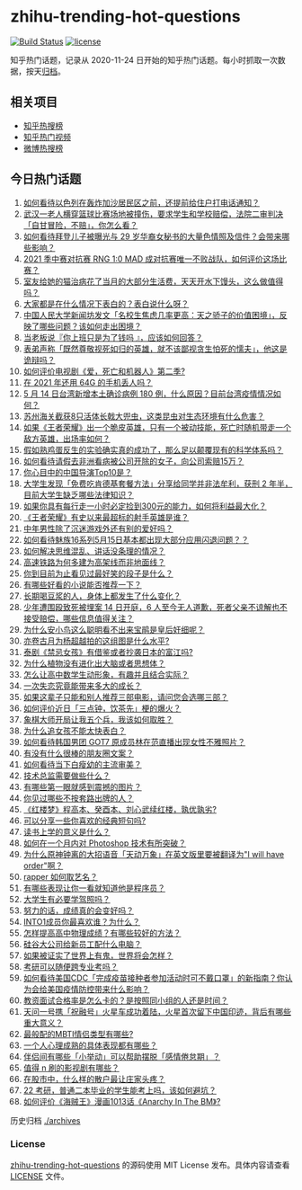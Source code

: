 # zhihu-trending-hot-questions

[![Build Status](https://github.com/justjavac/zhihu-trending-hot-questions/workflows/ci/badge.svg?branch=master)](https://github.com/justjavac/zhihu-trending-hot-questions/actions)
[![license](https://img.shields.io/github/license/justjavac/zhihu-trending-hot-questions)](https://github.com/justjavac/zhihu-trending-hot-questions/blob/master/LICENSE)

知乎热门话题，记录从 2020-11-24 日开始的知乎热门话题。每小时抓取一次数据，按天[归档](./archives)。

## 相关项目

- [知乎热搜榜](https://github.com/justjavac/zhihu-trending-top-search)
- [知乎热门视频](https://github.com/justjavac/zhihu-trending-hot-video)
- [微博热搜榜](https://github.com/justjavac/weibo-trending-hot-search)

## 今日热门话题

<!-- BEGIN -->
<!-- 最后更新时间 Sun May 16 2021 05:01:45 GMT+0800 (China Standard Time) -->

1. [如何看待以色列在轰炸加沙居民区之前，还提前给住户打电话通知？](https://www.zhihu.com/question/459381446)
2. [武汉一老人横穿篮球比赛场地被撞伤，要求学生和学校赔偿，法院二审判决「自甘冒险，不赔」，你怎么看？](https://www.zhihu.com/question/458886791)
3. [如何看待拜登儿子被曝光与 29
   岁华裔女秘书的大量色情照及信件？会带来哪些影响？](https://www.zhihu.com/question/458657086)
4. [2021 季中赛对抗赛 RNG 1:0 MAD
   成对抗赛唯一不败战队，如何评价这场比赛？](https://www.zhihu.com/question/459644598)
5. [室友给她的猫治病花了当月的大部分生活费，天天开水下馒头，这么做值得吗？](https://www.zhihu.com/question/458055949)
6. [大家都是在什么情况下表白的？表白说什么呀？](https://www.zhihu.com/question/49203402)
7. [中国人民大学新闻坊发文「名校生焦虑几率更高：天之骄子的价值困境」，反映了哪些问题？该如何走出困境？](https://www.zhihu.com/question/459560350)
8. [当老板说『你上班只是为了钱吗 』，应该如何回答？](https://www.zhihu.com/question/459271480)
9. [表弟声称「既然尊敬视死如归的英雄，就不该鄙视贪生怕死的懦夫」，他这是诡辩吗？](https://www.zhihu.com/question/459177318)
10. [如何评价电视剧《爱，死亡和机器人》第二季?](https://www.zhihu.com/question/392099994)
11. [在 2021 年还用 64G 的手机丢人吗？](https://www.zhihu.com/question/459213190)
12. [5 月 14 日台湾新增本土确诊病例 180
    例，什么原因？目前台湾疫情情况如何？](https://www.zhihu.com/question/459531944)
13. [苏州海关截获8只活体长戟大兜虫，这类昆虫对生态环境有什么危害？](https://www.zhihu.com/question/459391470)
14. [如果《王者荣耀》出一个脆皮英雄，只有一个被动技能，死亡时随机带走一个敌方英雄，出场率如何？](https://www.zhihu.com/question/459413105)
15. [假如熟鸡蛋反生的实验确实真的成功了，那么足以颠覆现有的科学体系吗？](https://www.zhihu.com/question/456677213)
16. [如何看待请假去非洲看病被公司开除的女子，向公司索赔15万？](https://www.zhihu.com/question/459337590)
17. [你心目中的中国导演Top10是？](https://www.zhihu.com/question/314257835)
18. [大学生发现「免费吃肯德基套餐方法」分享给同学并非法牟利，获刑 2
    年半，目前大学生缺乏哪些法律知识？](https://www.zhihu.com/question/458862596)
19. [如果你具有每行走一小时必定捡到300元的能力，如何将利益最大化？](https://www.zhihu.com/question/439876862)
20. [《王者荣耀》有史以来最超标的射手英雄是谁？](https://www.zhihu.com/question/458538827)
21. [中年男性除了沉迷游戏外还有别的爱好吗？](https://www.zhihu.com/question/459226864)
22. [如何看待魅族16系列5月15日基本都出现大部分应用闪退问题？？](https://www.zhihu.com/question/459492278)
23. [如何解决思维混乱、讲话没条理的情况？](https://www.zhihu.com/question/30173526)
24. [高速铁路为何多建为高架线而非地面线？](https://www.zhihu.com/question/308170553)
25. [你到目前为止看见过最好笑的段子是什么？](https://www.zhihu.com/question/297417967)
26. [有哪些好看的小说能否推荐一下？](https://www.zhihu.com/question/443077169)
27. [长期喝豆浆的人，身体上都发生了什么变化？](https://www.zhihu.com/question/382035677)
28. [少年遭围殴致死被埋案 14 日开庭，6
    人至今无人道歉，死者父亲不谅解也不接受赔偿，哪些信息值得关注？](https://www.zhihu.com/question/459368723)
29. [为什么安小鸟这么聪明看不出来宝鹃是皇后奸细呢？](https://www.zhihu.com/question/338703838)
30. [亦卷古月为杨超越拍的这组图是什么水平?](https://www.zhihu.com/question/459282561)
31. [泰剧《禁忌女孩》有借鉴或者抄袭日本的富江吗?](https://www.zhihu.com/question/372621639)
32. [为什么植物没有进化出大脑或者思想体？](https://www.zhihu.com/question/437474056)
33. [怎么让高中数学生动形象，有趣并且结合实际？](https://www.zhihu.com/question/457752589)
34. [一次失恋究竟能带来多大的成长？](https://www.zhihu.com/question/364747959)
35. [如果这辈子只能和别人推荐三部电影，请问您会选哪三部？](https://www.zhihu.com/question/444313984)
36. [如何评价近日「三点钟，饮茶先」梗的爆火？](https://www.zhihu.com/question/459087204)
37. [象棋大师开局让我五个兵，我该如何取胜？](https://www.zhihu.com/question/458811041)
38. [为什么追女孩不能太快表白？](https://www.zhihu.com/question/354110420)
39. [如何看待韩国男团 GOT7 原成员林在范直播出现女性不雅照片？](https://www.zhihu.com/question/459375130)
40. [有没有什么很棒的朋友圈文案？](https://www.zhihu.com/question/314092494)
41. [如何看待当下白瘦幼的主流审美？](https://www.zhihu.com/question/63812554)
42. [技术总监需要做些什么？](https://www.zhihu.com/question/291798716)
43. [有哪些第一眼就感到震撼的图片？](https://www.zhihu.com/question/38178765)
44. [你见过哪些不按套路出牌的人？](https://www.zhihu.com/question/60343827)
45. [《红楼梦》程高本、癸酉本、刘心武续红楼，孰优孰劣?](https://www.zhihu.com/question/459185982)
46. [可以分享一些你喜欢的经典短句吗?](https://www.zhihu.com/question/454951591)
47. [读书上学的意义是什么？](https://www.zhihu.com/question/457826127)
48. [如何在一个月内对 Photoshop 技术有所突破？](https://www.zhihu.com/question/39164259)
49. [为什么原神钟离的大招语音「天动万象」在英文版里要被翻译为"I will have
    order"啊？](https://www.zhihu.com/question/454824234)
50. [rapper 如何取艺名？](https://www.zhihu.com/question/453353784)
51. [有哪些表现让你一看就知道他是程序员？](https://www.zhihu.com/question/453277901)
52. [大学生有必要学驾照吗？](https://www.zhihu.com/question/323177845)
53. [努力的话，成绩真的会变好吗？](https://www.zhihu.com/question/451605083)
54. [INTO1成员你最喜欢谁？为什么？](https://www.zhihu.com/question/459155590)
55. [怎样提高高中物理成绩？有哪些较好的方法？](https://www.zhihu.com/question/20300295)
56. [硅谷大公司给新员工配什么电脑？](https://www.zhihu.com/question/46739077)
57. [如果被证实了世界上有鬼，世界将会怎样？](https://www.zhihu.com/question/405528524)
58. [考研可以随便跨专业考吗？](https://www.zhihu.com/question/401955144)
59. [如何看待美国CDC「完成疫苗接种者参加活动时可不戴口罩」的新指南？你认为会给美国疫情防控带来什么影响？](https://www.zhihu.com/question/459397574)
60. [教资面试合格率是怎么卡的？是按照同小组的人还是时间？](https://www.zhihu.com/question/458641210)
61. [天问一号携「祝融号」火星车成功着陆，火星首次留下中国印迹，背后有哪些重大意义？](https://www.zhihu.com/question/459371819)
62. [最般配的MBTI情侣类型有哪些?](https://www.zhihu.com/question/428375844)
63. [一个人心理成熟的具体表现都有哪些？](https://www.zhihu.com/question/37018317)
64. [伴侣间有哪些「小举动」可以帮助摆脱「感情倦怠期」？](https://www.zhihu.com/question/458700530)
65. [值得 n 刷的影视剧有哪些？](https://www.zhihu.com/question/452689050)
66. [在股市中，什么样的散户最让庄家头疼？](https://www.zhihu.com/question/316561088)
67. [22 考研，普通二本毕业的学生能考上吗，该如何避坑？](https://www.zhihu.com/question/459381933)
68. [如何评价《海贼王》漫画1013话《Anarchy In The
    BM》?](https://www.zhihu.com/question/459215291)

<!-- END -->

历史归档 [./archives](./archives)

### License

[zhihu-trending-hot-questions](https://github.com/justjavac/zhihu-trending-hot-questions)
的源码使用 MIT License 发布。具体内容请查看 [LICENSE](./LICENSE) 文件。
